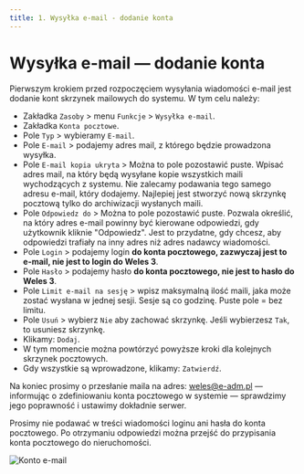 ```yaml
---
title: 1. Wysyłka e-mail - dodanie konta
---
```


# Wysyłka e-mail — dodanie konta

Pierwszym krokiem przed rozpoczęciem wysyłania wiadomości e-mail jest dodanie kont skrzynek mailowych do systemu. W tym celu należy:

- Zakładka `Zasoby` > menu `Funkcje` > `Wysyłka e-mail`.
- Zakładka `Konta pocztowe`.
- Pole `Typ` > wybieramy `E-mail`.
- Pole `E-mail` > podajemy adres mail, z którego będzie prowadzona wysyłka.
- Pole `E-mail kopia ukryta` > Można to pole pozostawić puste. Wpisać adres mail, na który będą wysyłane kopie wszystkich maili wychodzących z systemu. Nie zalecamy podawania tego samego adresu e-mail, który dodajemy. Najlepiej jest stworzyć nową skrzynkę pocztową tylko do archiwizacji wysłanych maili.
- Pole `Odpowiedz do` > Można to pole pozostawić puste. Pozwala określić, na który adres e-mail powinny być kierowane odpowiedzi, gdy użytkownik kliknie "Odpowiedz". Jest to przydatne, gdy chcesz, aby odpowiedzi trafiały na inny adres niż adres nadawcy wiadomości.
- Pole `Login` > podajemy login **do konta pocztowego, zazwyczaj jest to e-mail, nie jest to login do Weles 3**.
- Pole `Hasło` > podajemy hasło **do konta pocztowego, nie jest to hasło do Weles 3**.
- Pole `Limit e-mail na sesję` > wpisz maksymalną ilość maili, jaka może zostać wysłana w jednej sesji. Sesje są co godzinę. Puste pole = bez limitu.
- Pole `Usuń` > wybierz `Nie` aby zachować skrzynkę. Jeśli wybierzesz `Tak`, to usuniesz skrzynkę.
- Klikamy: `Dodaj`.
- W tym momencie można powtórzyć powyższe kroki dla kolejnych skrzynek pocztowych.
- Gdy wszystkie są wprowadzone, klikamy: `Zatwierdź`.

Na koniec prosimy o przesłanie maila na adres: weles@e-adm.pl — informując o zdefiniowaniu konta pocztowego w systemie — sprawdzimy jego poprawność i ustawimy dokładnie serwer.

Prosimy nie podawać w treści wiadomości loginu ani hasła do konta pocztowego. Po otrzymaniu odpowiedzi można przejść do przypisania konta pocztowego do nieruchomości.

![Konto e-mail](kontoemail.gif)